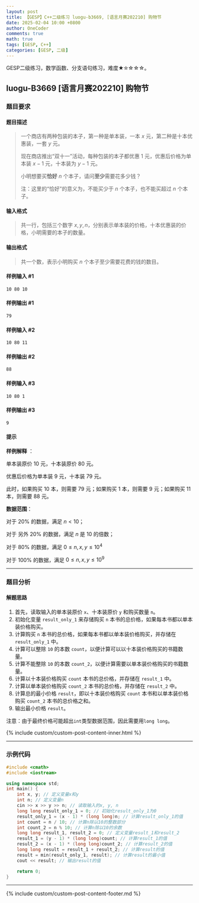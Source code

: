 ```yaml
---
layout: post
title: 【GESP】C++二级练习 luogu-b3669, [语言月赛202210] 购物节
date: 2025-02-04 10:00 +0800
author: OneCoder
comments: true
math: true
tags: [GESP, C++]
categories: [GESP, 二级]
---
```

GESP二级练习，数学函数、分支语句练习，难度★✮☆☆☆。

<!--more-->

## luogu-B3669 [语言月赛202210] 购物节

### 题目要求

#### 题目描述

>一个商店有两种包装的本子，第一种是单本装，一本 $x$ 元，第二种是十本优惠装，一套 $y$ 元。
>
>现在商店推出“双十一”活动，每种包装的本子都优惠 1 元，优惠后价格为单本装 $x - 1$ 元，十本装为 $y - 1$ 元。
>
>小明想要买**恰好** $n$ 个本子，请问**至少**需要花多少钱？
>
>注：这里的“恰好”的意义为，不能买少于 $n$ 个本子，也不能买超过 $n$ 个本子。

#### 输入格式

>共一行，包括三个数字 $x,y,n$，分别表示单本装的价格，十本优惠装的价格，小明需要的本子的数量。

#### 输出格式

>共一个数，表示小明购买 $n$ 个本子至少需要花费的钱的数目。

#### 样例输入 #1

```console
10 80 10
```

#### 样例输出 #1

```console
79
```

#### 样例输入 #2

```console
10 80 11
```

#### 样例输出 #2

```console
88
```

#### 样例输入 #3

```console
10 80 1
```

#### 样例输出 #3

```console
9
```

#### 提示

**样例解释** ：

单本装原价 $10$ 元，十本装原价 $80$ 元。

优惠后价格为单本装 $9$ 元，十本装 $79$ 元。

此时，如果购买 $10$ 本，则需要 $79$ 元；如果购买 $1$ 本，则需要 $9$ 元；如果购买 $11$ 本，则需要 $88$ 元。

**数据范围**：

对于 $20\%$ 的数据，满足 $n < 10$；

对于 另外 $20\%$ 的数据，满足 $n$ 是 $10$ 的倍数；

对于 $80\%$ 的数据，满足 $0\le n,x,y\le 10^4$

对于 $100\%$ 的数据，满足 $0\le n,x,y\le 10^9$

---

### 题目分析

#### 解题思路

1. 首先，读取输入的单本装原价 `x`、十本装原价 `y` 和购买数量 `n`。
2. 初始化变量 `result_only_1` 来存储购买 `n` 本书的总价格，如果每本书都以单本装价格购买。
3. 计算购买 `n` 本书的总价格，如果每本书都以单本装价格购买，并存储在 `result_only_1` 中。
4. 计算可以整除 `10` 的本数 `count`，以便计算可以以十本装价格购买的书籍数量。
5. 计算不能整除 `10` 的本数 `count_2`，以便计算需要以单本装价格购买的书籍数量。
6. 计算以十本装价格购买 `count` 本书的总价格，并存储在 `result_1` 中。
7. 计算以单本装价格购买 `count_2` 本书的总价格，并存储在 `result_2` 中。
8. 计算总的最小价格 `result`，即以十本装价格购买 `count` 本书和以单本装价格购买 `count_2` 本书的总价格之和。
9. 输出最小价格 `result`。

注意：由于最终价格可能超出`int`类型数据范围，因此需要用`long long`。

{% include custom/custom-post-content-inner.html %}

---

### 示例代码

```cpp
#include <cmath>
#include <iostream>

using namespace std;
int main() {
    int x, y; // 定义变量x和y
    int n; // 定义变量n
    cin >> x >> y >> n; // 读取输入的x, y, n
    long long result_only_1 = 0; // 初始化result_only_1为0
    result_only_1 = (x - 1) * (long long)n; // 计算result_only_1的值
    int count = n / 10; // 计算n除以10的整数部分
    int count_2 = n % 10; // 计算n除以10的余数
    long long result_1, result_2 = 0; // 定义变量result_1和result_2
    result_1 = (y - 1) * (long long)count; // 计算result_1的值
    result_2 = (x - 1) * (long long)count_2; // 计算result_2的值
    long long result = result_1 + result_2; // 计算result的值
    result = min(result_only_1, result); // 计算result的最小值
    cout << result; // 输出result的值

    return 0;
}
```

---

{% include custom/custom-post-content-footer.md %}
